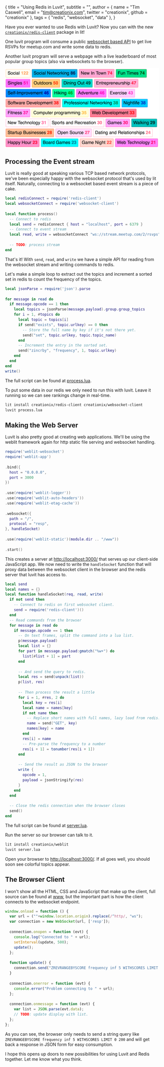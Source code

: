{ title = "Using Redis in Luvit",
  subtitle = "",
  author = {
    name = "Tim Caswell",
    email = "tim@creationix.com",
    twitter = "creationix",
    github = "creationix"
  },
  tags = { "redis", "websocket", "data" },
}

Have you ever wanted to use Redis with Luvit?  Now you can with the new
[`creationix/redis-client`](https://luvit.io/lit.html#author:creationix%20redis-client) package in lit!

One luvit program will consume a public [websocket based API][] to get live
RSVPs for meetup.com and write some data to redis.

Another luvit program will serve a webpage with a live leaderboard of most
popular group topics (also via websockets to the browser).

![Sample Output](redis-client/sample.png)

## Processing the Event stream

Luvit is really good at speaking various TCP based network protocols, we've been
especially happy with the websocket protocol that's used by lit itself.
Naturally, connecting to a websocket based event stream is a piece of cake.

```lua
local redisConnect = require('redis-client')
local websocketConnect = require('websocket-client')

local function process()
  -- Connect to redis
  local send = redisConnect { host = "localhost", port = 6379 }
  -- Connect to event stream
  local read, write = websocketConnect "ws://stream.meetup.com/2/rsvps"

  -- TODO: process stream
end
```

That's it!  With `send`, `read`, and `write` we have a simple API for reading
from the websocket stream and writing commands to redis.

Let's make a simple loop to extract out the topics and increment a sorted set
in redis to count the frequency of the topics.

```lua
local jsonParse = require('json').parse

for message in read do
  if message.opcode == 1 then
    local topics = jsonParse(message.payload).group.group_topics
    for i = 1, #topics do
      local topic = topics[i]
      if send("exists", topic.urlkey) == 0 then
        -- Store the full name by key if it's not there yet.
        send("set", topic.urlkey, topic.topic_name)
      end
      -- Increment the entry in the sorted set.
      send("zincrby", "frequency", 1, topic.urlkey)
    end
  end
end
write()
```

The full script can be found at
[process.lua][].

To put some data in our redis we only need to run this with luvit.  Leave it
running so we can see rankings change in real-time.

```sh
lit install creationix/redis-client creationix/websocket-client
luvit process.lua
```

## Making the Web Server

Luvit is also pretty good at creating web applications.  We'll be using the
weblit framework again for http static file serving and websocket handling.

```lua
require('weblit-websocket')
require('weblit-app')

.bind({
  host = "0.0.0.0",
  port = 3000
})

.use(require('weblit-logger'))
.use(require('weblit-auto-headers'))
.use(require('weblit-etag-cache'))

.websocket({
  path = "/",
  protocol = "resp",
}, handleSocket)

.use(require('weblit-static')(module.dir .. "/www"))

.start()
```

This creates a server at <http://localhost:3000/> that serves up our client-side
JavaScript app.  We now need to write the `handleSocket` function that will
proxy data between the websocket client in the browser and the redis server that
luvit has access to.

```lua
local send
local names = {}
local function handleSocket(req, read, write)
  if not send then
    -- Connect to redis on first websocket client.
    send = require('redis-client')()
  end
  -- Read commands from the browser
  for message in read do
    if message.opcode == 1 then
      -- On text frames, split the command into a lua list.
      p(message.payload)
      local list = {}
      for part in message.payload:gmatch("%w+") do
        list[#list + 1] = part
      end

      -- And send the query to redis.
      local res = send(unpack(list))
      p(list, res)

      -- Then process the result a little
      for i = 1, #res, 2 do
        local key = res[i]
        local name = names[key]
        if not name then
          -- Replace short names with full names, lazy load from redis.
          name = send("GET", key)
          names[key] = name
        end
        res[i] = name
        -- Pre-parse the frequency to a number
        res[i + 1] = tonumber(res[i + 1])
      end

      -- Send the result as JSON to the browser
      write {
        opcode = 1,
        payload = jsonStringify(res)
      }
    end
  end

  -- Close the redis connection when the browser closes
  send()
end
```

The full script can be found at [server.lua][].

Run the server so our browser can talk to it.

```sh
lit install creationix/weblit
luvit server.lua
```

Open your browser to <http://localhost:3000/>.  If all goes well, you should
soon see colorful topics appear.


## The Browser Client

I won't show all the HTML, CSS and JavaScript that make up the client, full
source can be found at [www][], but the important part is how the client
connects to the websocket endpoint.

```js
window.onload = function () {
  var url = (""+window.location.origin).replace(/^http/, "ws");
  var connection = new WebSocket(url, ['resp']);

  connection.onopen = function (evt) {
    console.log("Connected to " + url);
    setInterval(update, 500);
    update();
  };

  function update() {
    connection.send("ZREVRANGEBYSCORE frequency inf 5 WITHSCORES LIMIT 0 200");
  }

  connection.onerror = function (evt) {
    console.error("Problem connecting to " + url);
  };

  connection.onmessage = function (evt) {
    var list = JSON.parse(evt.data);
    // TODO: update display with list.
  };
};
```

As you can see, the browser only needs to send a string query like
`ZREVRANGEBYSCORE frequency inf 5 WITHSCORES LIMIT 0 200` and will get back a
response in JSON form for easy consumption.

I hope this opens up doors to new possibilities for using Luvit and Redis
together.  Let me know what you think.

[websocket based API]: http://www.meetup.com/meetup_api/docs/stream/2/rsvps/#websockets
[www]: https://github.com/luvit/luvit.io/tree/master/articles/redis-client/www
[server.lua]: https://github.com/luvit/luvit.io/blob/master/articles/redis-client/server.lua
[process.lua]: https://github.com/luvit/luvit.io/blob/master/articles/redis-client/process.lua
